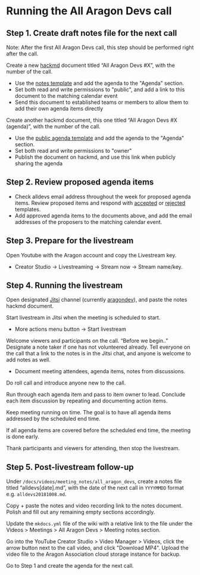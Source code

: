 # Running the All Aragon Devs call

## Step 1. Create draft notes file for the next call
Note: After the first All Aragon Devs call, this step should be performed right after the call.

Create a new [hackmd](https://hackmd.io) document titled “All Aragon Devs #X”, with the number of the call.

- Use the [notes template](template.md) and add the agenda to the "Agenda" section.
- Set both read and write permissions to "public", and add a link to this document to the matching calendar event
- Send this document to established teams or members to allow them to add their own agenda items directly

Create another hackmd document, this one titled “All Aragon Devs #X (agenda)”, with the number of the call.

- Use the [public agenda template](public_agenda.md) and add the agenda to the "Agenda" section.
- Set both read and write permissions to "owner"
- Publish the document on hackmd, and use this link when publicly sharing the agenda

## Step 2. Review proposed agenda items

- Check alldevs email address throughout the week for proposed agenda items. Review proposed items and respond with [accepted](all_devs_accepted.md) or [rejected](all_devs_rejected.md) templates.
- Add approved agenda items to the documents above, and add the email addresses of the proposers to the matching calendar event.

## Step 3. Prepare for the livestream

Open Youtube with the Aragon account and copy the Livestream key.

  - Creator Studio -> Livestreaming -> Stream now -> Stream name/key.

## Step 4. Running the livestream

Open designated [Jitsi](https://meet.jit.si) channel (currently [aragondev](https://meet.jit.si/aragondev)), and paste the notes hackmd document.

Start livestream in Jitsi when the meeting is scheduled to start.

  - More actions menu button -> Start livestream

Welcome viewers and participants on the call. “Before we begin..” Designate a note taker if one has not volunteered already. Tell everyone on the call that a link to the notes is in the Jitsi chat, and anyone is welcome to add notes as well.

  - Document meeting attendees, agenda items, notes from discussions.

Do roll call and introduce anyone new to the call.

Run through each agenda item and pass to item owner to lead. Conclude each item discussion by repeating and documenting action items.

Keep meeting running on time. The goal is to have all agenda items addressed by the scheduled end time.

If all agenda items are covered before the scheduled end time, the meeting is done early.

Thank participants and viewers for attending, then stop the livestream.

## Step 5. Post-livestream follow-up

Under `/docs/videos/meeting_notes/all_aragon_devs`, create a notes file titled “alldevs[date].md”, with the date of the next call in `YYYYMMDD` format e.g. `alldevs20181008.md`.

Copy + paste the notes and video recording link to the notes document. Polish and fill out any remaining empty sections accordingly.

Update the `mkdocs.yml` file of the wiki with a relative link to the file under the Videos > Meetings > All Aragon Devs > Meeting notes section.

Go into the YouTube Creator Studio > Video Manager > Videos, click the arrow button next to the call video, and click "Download MP4". Upload the video file to the Aragon Association cloud storage instance for backup.

Go to Step 1 and create the agenda for the next call.
